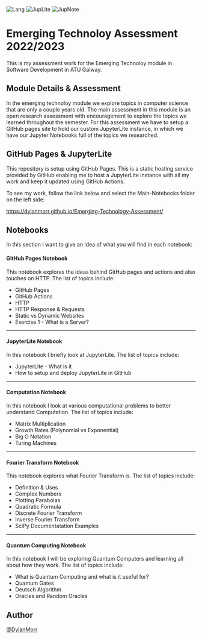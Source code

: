 ![Lang](https://img.shields.io/badge/Language-Python3-blue)
![JupLite](https://img.shields.io/badge/-JupyterLite-red)
![JupNote](https://img.shields.io/badge/-JupyterNotebook-yellow)

# Emerging Technoloy Assessment 2022/2023

This is my assessment work for the Emerging Technoloy module in Software Development in ATU Galway.

## Module Details & Assessment
In the emerging technoloy module we explore topics in computer science that are only 
a couple years old. The main assessment in this module is an open research assessment
with encouragement to explore the topics we learned throughout the semester. For this assessment
we have to setup a GitHub pages site to hold our custom JupyterLite instance, in which we have
our Jupyter Notebooks full of the topics we researched.

## GitHub Pages & JupyterLite
This repository is setup using GitHub Pages. This is a static hosting service provided by GitHub
enabling me to host a JupyterLite instance with all my work and keep it updated using GitHub Actions. 

To see my work, follow the link below and select the Main-Notebooks folder on the left side:

https://dylanmorr.github.io/Emerging-Technology-Assessment/

## Notebooks
In this section I want to give an idea of what you will find in each notebook:

#### GitHub Pages Notebook
This notebook explores the ideas behind GitHub pages and actions and also touches on HTTP.
The list of topics include:
- GitHub Pages
- GitHub Actions
- HTTP
- HTTP Response & Requests
- Static vs Dynamic Websites
- Exercise 1 - What is a Server?

***

#### JupyterLite Notebook
In this notebook I briefly look at JupyterLite.
The list of topics include:
- JupyterLite - What is it
- How to setup and deploy JupyterLite in GitHub

***

#### Computation Notebook
In this notebook I look at various computational problems to better understand Computation.
The list of topics include:
- Matrix Multiplication
- Growth Rates (Polynomial vs Exponential)
- Big O Notation
- Turing Machines

***

#### Fourier Transform Notebook
This notebook explores what Fourier Transform is.
The list of topics include:
- Definition & Uses
- Complex Numbers
- Plotting Parabolas
- Quadratic Formula
- Discrete Fourier Transform
- Inverse Fourier Transform
- SciPy Documentatation Examples

***

#### Quantum Computing Notebook
In this notebook I will be exploring Quantum Computers and learning all about how they work.
The list of topics include:
- What is Quantum Computing and what is it useful for?
- Quantum Gates
- Deutsch Algorithm
- Oracles and Random Oracles 

## Author

[@DylanMorr](https://www.github.com/dylanmorr)
